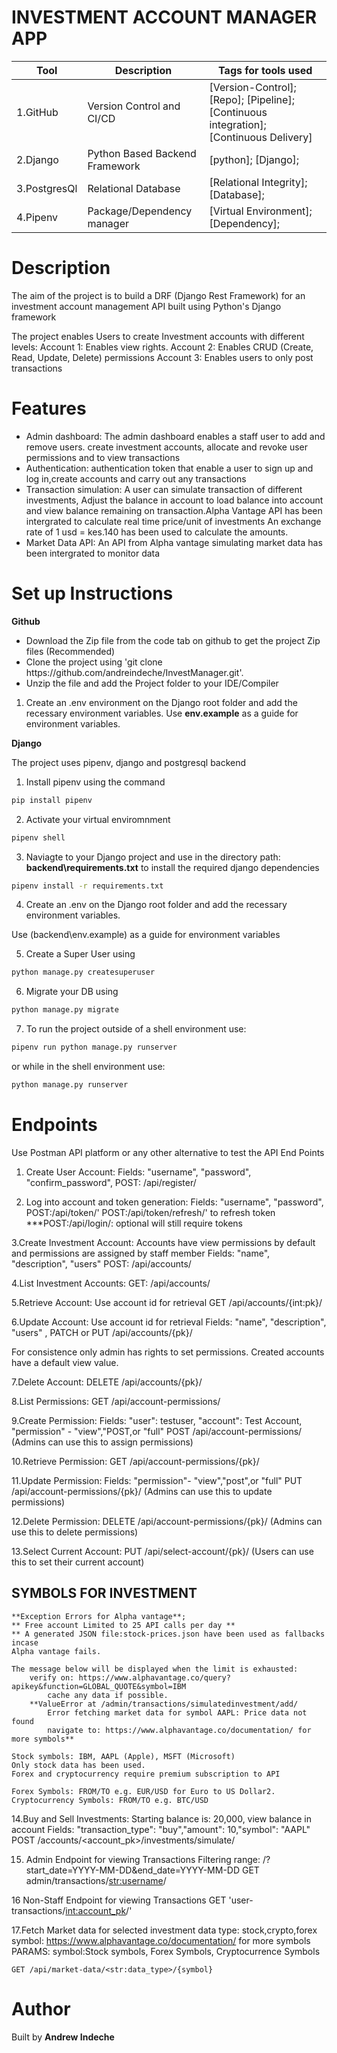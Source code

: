# INVESTMENT ACCOUNT MANAGER APP

|Tool                | Description                    | Tags for tools used                                                                                               |
| ------------------- | ------------------------------ | ---------------------------------------------------------------------------------------------------- |
| 1.GitHub| Version Control and CI/CD| [Version-Control]; [Repo]; [Pipeline]; [Continuous integration];[Continuous Delivery]|
| 2.Django |  Python Based Backend Framework| [python]; [Django];|
| 3.PostgresQl | Relational Database| [Relational Integrity]; [Database];|
| 4.Pipenv | Package/Dependency manager| [Virtual Environment];[Dependency];|

## <h1> Description</h1>
<p>The aim of the project is to build a DRF (Django Rest Framework) for an investment account management API built using Python's Django framework </p>
<p>The project enables Users to create Investment accounts with different levels: 
Account 1: Enables view rights.
Account 2: Enables CRUD (Create, Read, Update, Delete) permissions
Account 3: Enables users to only post transactions</p>

## <h1> Features</h1>
<ul>
<li> Admin dashboard: The admin dashboard enables a staff user to add and remove users.
    create investment accounts, allocate and revoke user permissions and to view transactions </li>
<li> Authentication:  authentication token that enable a user to sign up and log in,create accounts and carry out any transactions </li>
<li> Transaction simulation: A user can simulate transaction of different investments, Adjust the balance in account to load balance into account and view balance remaining on transaction.Alpha Vantage API has been intergrated to calculate real time price/unit of investments
An exchange rate of 1 usd = kes.140 has been used to calculate the amounts.
</li>
<li> Market Data API: An API from Alpha vantage simulating market data has been intergrated to monitor data</li>
</ul>

## <h1> Set up Instructions</h1>
<p><b>Github</b></p>
<ul>
<li> Download the Zip file from the code tab on github to get the project Zip files (Recommended)</li>
<li> Clone the project using 'git clone https://github.com/andreindeche/InvestManager.git'.</li>
<li> Unzip the file and add the Project folder to your IDE/Compiler</li>
</ul>

1. Create an .env environment on the Django root folder and add the recessary environment variables. 
Use <b>env.example</b> as a guide for environment variables.

<p><b>Django</b></p>
<p>The project uses pipenv, django and postgresql backend</p>

1. Install pipenv using the command 

```bash
pip install pipenv
```

2. Activate your virtual enviromnment

```bash
pipenv shell 
```

3. Naviagte to your Django project and use  in  the directory path: <b>backend\requirements.txt</b> to install the required django dependencies 

```bash
pipenv install -r requirements.txt
```

4. Create an .env on the Django root folder and add the recessary environment variables. 

Use (backend\env.example) as a guide for environment variables </li>

5. Create a Super User using 

```bash
python manage.py createsuperuser
```

6. Migrate your DB using 

```bash
python manage.py migrate
```

7. To run the project outside of a shell environment use: 

```bash
pipenv run python manage.py runserver
```

 or while in the shell environment use:

```bash
python manage.py runserver
```

## <h1> Endpoints</h1>
Use Postman API platform or any other alternative to test the API End Points

1. Create User Account:
    Fields: "username", "password", "confirm_password",
    POST: /api/register/

2. Log into account and token generation:
    Fields: "username", "password",
    POST:/api/token/'
    POST:/api/token/refresh/' to refresh token
    ***POST:/api/login/: optional will still require tokens

3.Create Investment Account:
    Accounts have view permissions by default and permissions are assigned by staff member
    Fields: "name", "description", "users"
    POST: /api/accounts/

4.List Investment Accounts:
    GET: /api/accounts/

5.Retrieve Account:
    Use account id for retrieval
    GET  /api/accounts/{int:pk}/

6.Update Account: 
    Use account id for retrieval
    Fields: "name", "description", "users" , 
    PATCH or PUT /api/accounts/{pk}/

For consistence only admin has rights to set permissions.
Created accounts have a default view value.

7.Delete Account: 
    DELETE /api/accounts/{pk}/

8.List Permissions: 
    GET /api/account-permissions/

9.Create Permission: 
    Fields: "user": testuser, "account": Test Account, "permission" - "view","POST,or "full" 
    POST /api/account-permissions/ (Admins can use this to assign permissions)

10.Retrieve Permission: 
    GET /api/account-permissions/{pk}/

11.Update Permission: 
    Fields: "permission"- "view","post",or "full" 
    PUT /api/account-permissions/{pk}/ (Admins can use this to update permissions)

12.Delete Permission: 
    DELETE /api/account-permissions/{pk}/ (Admins can use this to delete permissions)

13.Select Current Account: 
    PUT /api/select-account/{pk}/ (Users can use this to set their current account)

## SYMBOLS FOR INVESTMENT
    **Exception Errors for Alpha vantage**;
    ** Free account Limited to 25 API calls per day **
    ** A generated JSON file:stock-prices.json have been used as fallbacks incase
    Alpha vantage fails.

    The message below will be displayed when the limit is exhausted:
        verify on: https://www.alphavantage.co/query?apikey&function=GLOBAL_QUOTE&symbol=IBM
            cache any data if possible.
        **ValueError at /admin/transactions/simulatedinvestment/add/
            Error fetching market data for symbol AAPL: Price data not found
            navigate to: https://www.alphavantage.co/documentation/ for more symbols**
        
    Stock symbols: IBM, AAPL (Apple), MSFT (Microsoft)
    Only stock data has been used.
    Forex and cryptocurrency require premium subscription to API

    Forex Symbols: FROM/TO e.g. EUR/USD for Euro to US Dollar2.
    Cryptocurrency Symbols: FROM/TO e.g. BTC/USD

14.Buy and Sell Investments:
    Starting balance is: 20,000, view balance in account 
    Fields: "transaction_type": "buy","amount": 10,"symbol": "AAPL"
    POST /accounts/<account_pk>/investments/simulate/

15. Admin Endpoint for viewing Transactions
    Filtering range: /?start_date=YYYY-MM-DD&end_date=YYYY-MM-DD
    GET admin/transactions/<str:username>/

16 Non-Staff Endpoint for viewing Transactions
    GET 'user-transactions/<int:account_pk>/'

17.Fetch Market data for selected investment
    data type: stock,crypto,forex
    symbol: https://www.alphavantage.co/documentation/ for more symbols
    PARAMS: symbol:Stock symbols, Forex Symbols, Cryptocurrence Symbols
    
    GET /api/market-data/<str:data_type>/{symbol}

## <h1> Author </h1>
Built by <b>Andrew Indeche</b>